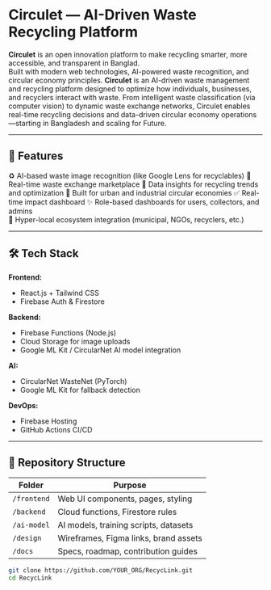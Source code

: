 # Circulet — AI-Driven Waste Recycling Platform

**Circulet** is an open innovation platform to make recycling smarter, more accessible, and transparent in Banglad.  
Built with modern web technologies, AI-powered waste recognition, and circular economy principles.
**Circulet** is an AI-driven waste management and recycling platform designed to optimize how individuals, businesses, and recyclers interact with waste. From intelligent waste classification (via computer vision) to dynamic waste exchange networks, Circulet enables real-time recycling decisions and data-driven circular economy operations—starting in Bangladesh and scaling for Future.

---

## 🌟 Features

♻️ AI-based waste image recognition (like Google Lens for recyclables)
🔁 Real-time waste exchange marketplace
🧠 Data insights for recycling trends and optimization
🌱 Built for urban and industrial circular economies
✅ Real-time impact dashboard
✨ Role-based dashboards for users, collectors, and admins  
📍 Hyper-local ecosystem integration (municipal, NGOs, recyclers, etc.)

---

## 🛠 Tech Stack

**Frontend:**  
- React.js + Tailwind CSS  
- Firebase Auth & Firestore  

**Backend:**  
- Firebase Functions (Node.js)  
- Cloud Storage for image uploads  
- Google ML Kit / CircularNet AI model integration  

**AI:**  
- CircularNet WasteNet (PyTorch)  
- Google ML Kit for fallback detection  

**DevOps:**  
- Firebase Hosting  
- GitHub Actions CI/CD  

---

## 📁 Repository Structure

| Folder | Purpose |
|--------|---------|
| `/frontend` | Web UI components, pages, styling |
| `/backend` | Cloud functions, Firestore rules |
| `/ai-model` | AI models, training scripts, datasets |
| `/design` | Wireframes, Figma links, brand assets |
| `/docs` | Specs, roadmap, contribution guides |

```bash
git clone https://github.com/YOUR_ORG/RecycLink.git
cd RecycLink
